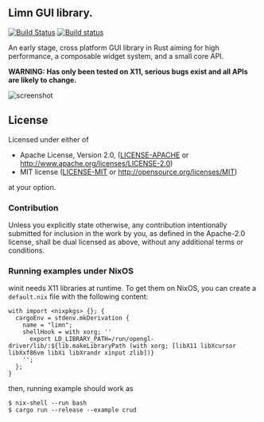 ## Limn GUI library.

[![Build Status](https://travis-ci.org/christolliday/limn.svg?branch=master)](https://travis-ci.org/christolliday/limn)
[![Build status](https://ci.appveyor.com/api/projects/status/jheej7tmkntqa8d4/branch/master?svg=true)](https://ci.appveyor.com/project/christolliday/limn/branch/master)

An early stage, cross platform GUI library in Rust aiming for high performance, a composable widget system, and a small core API.

**WARNING: Has only been tested on X11, serious bugs exist and all APIs are likely to change.**

![screenshot](assets/screenshot.png)

## License

Licensed under either of

 * Apache License, Version 2.0, ([LICENSE-APACHE](LICENSE-APACHE) or http://www.apache.org/licenses/LICENSE-2.0)
 * MIT license ([LICENSE-MIT](LICENSE-MIT) or http://opensource.org/licenses/MIT)

at your option.

### Contribution

Unless you explicitly state otherwise, any contribution intentionally submitted
for inclusion in the work by you, as defined in the Apache-2.0 license, shall be dual licensed as above, without any
additional terms or conditions.

### Running examples under NixOS

winit needs X11 libraries at runtime. To get them on NixOS, you can create a `default.nix` file with the following content:

```
with import <nixpkgs> {}; {
  cargoEnv = stdenv.mkDerivation {
    name = "limn";
    shellHook = with xorg; ''
      export LD_LIBRARY_PATH=/run/opengl-driver/lib/:${lib.makeLibraryPath (with xorg; [libX11 libXcursor libXxf86vm libXi libXrandr xinput zlib])}
    '';
  };
}
```

then, running example should work as

```
$ nix-shell --run bash
$ cargo run --release --example crud
```
